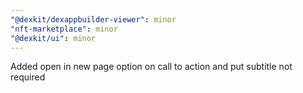 ```yaml
---
"@dexkit/dexappbuilder-viewer": minor
"nft-marketplace": minor
"@dexkit/ui": minor
---
```


Added open in new page option on call to action and put subtitle not required
